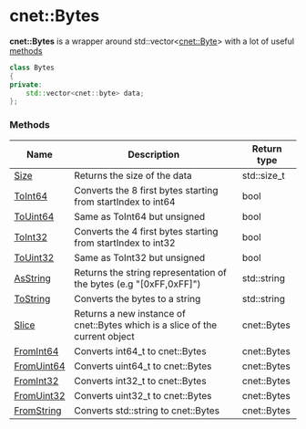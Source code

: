 # cnet::Bytes

**cnet::Bytes** is a wrapper around std::vector<[cnet::Byte](./../types/byte.md)> with a lot of useful [methods](#methods)

```C++
class Bytes
{
private:
	std::vector<cnet::byte> data;
};
```

### Methods
| Name  |  Description | Return type |
|-------|--------------|-------------|
|[Size](bytes/size.md)|Returns the size of the data|std::size_t|
|[ToInt64](bytes/toint64.md)|Converts the 8 first bytes starting from startIndex to int64|bool|
|[ToUint64](bytes/touint64.md)|Same as ToInt64 but unsigned|bool|
|[ToInt32](bytes/toint32.md)|Converts the 4 first bytes starting from startIndex to int32|bool|
|[ToUint32](bytes/touint32.md)|Same as ToInt32 but unsigned|bool|
|[AsString](bytes/asstring.md)|Returns the string representation of the bytes (e.g "[0xFF,0xFF]")|std::string|
|[ToString](bytes/tostring.md)|Converts the bytes to a string|std::string|
|[Slice](bytes/slice.md)|Returns a new instance of cnet::Bytes which is a slice of the current object|cnet::Bytes|
|[FromInt64](bytes/fromint64.md)|Converts int64_t to cnet::Bytes|cnet::Bytes|
|[FromUint64](bytes/fromuint64.md)|Converts uint64_t to cnet::Bytes|cnet::Bytes|
|[FromInt32](bytes/fromint32.md)|Converts int32_t to cnet::Bytes|cnet::Bytes|
|[FromUint32](bytes/fromuint32.md)|Converts uint32_t to cnet::Bytes|cnet::Bytes|
|[FromString](bytes/fromstring.md)|Converts std::string to cnet::Bytes|cnet::Bytes|